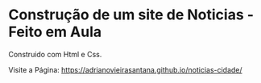# Construção de um site de Noticias - Feito em Aula

Construido com Html e Css.

Visite a Página: https://adrianovieirasantana.github.io/noticias-cidade/
